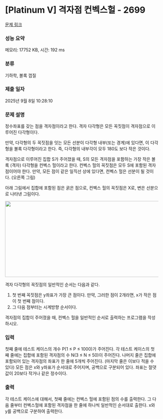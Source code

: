 # [Platinum V] 격자점 컨벡스헐 - 2699 

[문제 링크](https://www.acmicpc.net/problem/2699) 

### 성능 요약

메모리: 17752 KB, 시간: 192 ms

### 분류

기하학, 볼록 껍질

### 제출 일자

2025년 9월 8일 10:28:10

### 문제 설명

<p>정수좌표를 갖는 점을 격자점이라고 한다. 격자 다각형은 모든 꼭짓점이 격자점으로 이루어진 다각형이다.</p>

<p>만약, 다각형의 두 꼭짓점을 잇는 모든 선분이 다각형 내부(또는 경계)에 있다면, 이 다각형을 볼록 다각형이라고 한다. 즉, 다각형의 내부각이 모두 180도 보다 작은 것이다.</p>

<p>격자점으로 이루어진 집합 S가 주어졌을 때, S의 모든 격자점을 포함하는 가장 작은 볼록 (격자) 다각형을 컨벡스 헐이라고 한다. 컨벡스 헐의 꼭짓점은 모두 S에 포함된 격자점이어야 한다. 만약, 모든 점이 같은 일직선 상에 있다면, 컨벡스 헐은 선분이 될 것이다. (오른쪽 그림)</p>

<p>아래 그림에서 집합에 포함된 점은 굵은 점으로, 컨벡스 헐의 꼭짓점은 X로, 변은 선분으로 나타낸 그림이다.</p>

<p style="text-align: center;"><img alt="" src="https://onlinejudgeimages.s3-ap-northeast-1.amazonaws.com/upload/images/latice.png" style="height:249px; width:584px"></p>

<p>격자 다각형의 꼭짓점의 일반적인 순서는 다음과 같다.</p>

<ol>
	<li>첫 번째 꼭짓점은 y좌표가 가장 큰 점이다. 만약, 그러한 점이 2개라면, x가 작은 점이 첫 번째 점이다.</li>
	<li>그 다음 점부터는 시계방향 순서이다.</li>
</ol>

<p>격자점의 집합이 주어졌을 때, 컨벡스 헐을 일반적인 순서로 출력하는 프로그램을 작성하시오.</p>

### 입력 

 <p>첫째 줄에 테스트 케이스의 개수 P(1 ≤ P ≤ 1000)가 주어진다. 각 테스트 케이스의 첫째 줄에는 집합에 포함된 격자점의 수 N(3 ≤ N ≤ 50)이 주어진다. 나머지 줄은 집합에 포함되어 있는 격자점의 좌표가 한 줄에 5개씩 주어진다. (마지막 줄은 이보다 적을 수 있다) 모든 점은 x와 y좌표가 순서대로 주어지며, 공백으로 구분되어 있다. 좌표는 절댓값이 20보다 작거나 같은 정수이다.</p>

### 출력 

 <p>각 테스트 케이스에 대해서, 첫째 줄에는 컨벡스 헐에 포함된 점의 수를 출력한다. 그 다음 줄부터 컨벡스헐에 포함된 격자점을 한 줄에 하나씩 일반적인 순서대로 출한다. x와 y를 공백으로 구분하여 출력한다.</p>

